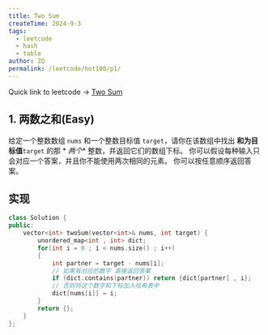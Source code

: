 ```yaml
---
title: Two Sum
createTime: 2024-9-3
tags:
  - leetcode
  - hash
  - table
author: ZQ
permalink: /leetcode/hot100/p1/
---
```


Quick link to leetcode -> [Two Sum](https://leetcode.cn/problems/two-sum/description/)

<!-- more -->

## 1. 两数之和(Easy)

给定一个整数数组 `nums` 和一个整数目标值 `target`，请你在该数组中找出 **和为目标值**`target` 的那 *
*两个** 整数，并返回它们的数组下标。
你可以假设每种输入只会对应一个答案，并且你不能使用两次相同的元素。
你可以按任意顺序返回答案。

## 实现

```cpp
class Solution {
public:
    vector<int> twoSum(vector<int>& nums, int target) {
        unordered_map<int , int> dict;
        for(int i = 0 ; i < nums.size() ; i++)
        {
            int partner = target - nums[i];
            // 如果有对应的数字 直接返回答案
            if (dict.contains(partner)) return {dict[partner] , i};
            // 否则将这个数字和下标加入哈希表中
            dict[nums[i]] = i;
        }
        return {};
    }
};
```